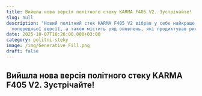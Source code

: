 ```yaml
---
title: Вийшла нова версія політного стеку KARMA F405 V2. Зустрічайте!
slug: null
description: "Новий політний стек KARMA F405 V2 вібрав у себе найкраще з
  попередньої версії, а також містить ряд оновлень, які продиктував ринок "
date: 2025-10-07T10:26:00.000+03:00
category: politni-steky
image: /img/Generative Fill.png
draft: false
---
```

<h2>Вийшла нова версія політного стеку KARMA F405 V2. Зустрічайте!</h2>


